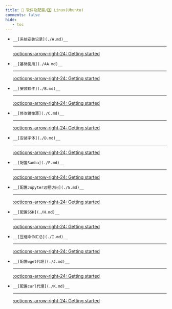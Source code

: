 ```yaml
---
title: 🎀 软件及配置/1️⃣ Linux(Ubuntu)
comments: false
hide:
   - toc
---
```


<div class="grid cards index-info" markdown>

-     __[系统安装记录](./A.md)__

	---

	

	

	[:octicons-arrow-right-24: Getting started](./A.md)

-     __[基础使用](./AA.md)__

	---

	

	

	[:octicons-arrow-right-24: Getting started](./AA.md)

-     __[安装软件](./B.md)__

	---

	

	

	[:octicons-arrow-right-24: Getting started](./B.md)

-     __[修改镜像源](./C.md)__

	---

	

	

	[:octicons-arrow-right-24: Getting started](./C.md)

-     __[安装字体](./D.md)__

	---

	

	

	[:octicons-arrow-right-24: Getting started](./D.md)

-     __[配置Samba](./F.md)__

	---

	

	

	[:octicons-arrow-right-24: Getting started](./F.md)

-     __[配置Jupyter远程访问](./G.md)__

	---

	

	

	[:octicons-arrow-right-24: Getting started](./G.md)

-     __[配置SSH](./H.md)__

	---

	

	

	[:octicons-arrow-right-24: Getting started](./H.md)

-     __[压缩命令汇总](./I.md)__

	---

	

	

	[:octicons-arrow-right-24: Getting started](./I.md)

-     __[配置wget代理](./J.md)__

	---

	

	

	[:octicons-arrow-right-24: Getting started](./J.md)

-     __[配置curl代理](./K.md)__

	---

	

	

	[:octicons-arrow-right-24: Getting started](./K.md)

</div>